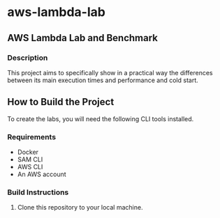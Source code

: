 # aws-lambda-lab

## AWS Lambda Lab and Benchmark

### Description

This project aims to specifically show in a practical way the differences between its main execution times and performance and cold start.

## How to Build the Project

To create the labs, you will need the following CLI tools installed.

### Requirements

- Docker
- SAM CLI
- AWS CLI
- An AWS account

### Build Instructions

1. Clone this repository to your local machine.

